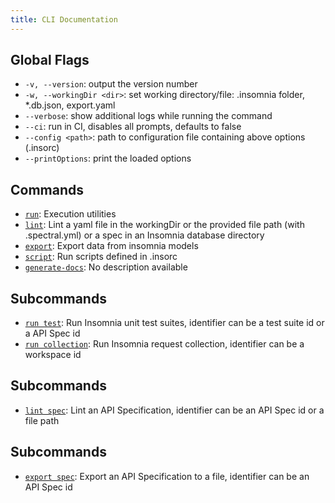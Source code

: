 ```yaml
---
title: CLI Documentation
---
```


## Global Flags

- `-v, --version`: output the version number
- `-w, --workingDir <dir>`: set working directory/file: .insomnia folder, *.db.json, export.yaml
- `--verbose`: show additional logs while running the command
- `--ci`: run in CI, disables all prompts, defaults to false
- `--config <path>`: path to configuration file containing above options (.insorc)
- `--printOptions`: print the loaded options



## Commands

- [`run`](/inso-cli/reference/run/{{page.release}}/): Execution utilities
- [`lint`](/inso-cli/reference/lint/{{page.release}}/): Lint a yaml file in the workingDir or the provided file path (with  .spectral.yml) or a spec in an Insomnia database directory
- [`export`](/inso-cli/reference/export/{{page.release}}/): Export data from insomnia models
- [`script`](/inso-cli/reference/script/{{page.release}}/): Run scripts defined in .insorc
- [`generate-docs`](/inso-cli/reference/generate-docs/{{page.release}}/): No description available

## Subcommands

- [`run test`](/inso-cli/reference/run_test/{{page.release}}/): Run Insomnia unit test suites, identifier can be a test suite id or a API Spec id
- [`run collection`](/inso-cli/reference/run_collection/{{page.release}}/): Run Insomnia request collection, identifier can be a workspace id


## Subcommands

- [`lint spec`](/inso-cli/reference/lint_spec/{{page.release}}/): Lint an API Specification, identifier can be an API Spec id or a file path


## Subcommands

- [`export spec`](/inso-cli/reference/export_spec/{{page.release}}/): Export an API Specification to a file, identifier can be an API Spec id




